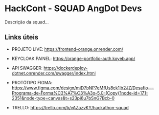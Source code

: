 # HackCont - SQUAD AngDot Devs
Descrição da squad...

## Links úteis
* PROJETO LIVE: https://frontend-orange.onrender.com/

* KEYCLOAK PAINEL: https://orange-portfolio-auth.koyeb.app/

* API SWAGGER: https://dockerdeploy-dotnet.onrender.com/swagger/index.html

* PROTÓTIPO FIGMA: https://www.figma.com/design/miD7bNP7eMfUs8ck1lb2JZ/Desafio---Programa-de-Forma%C3%A7%C3%A3o-5.0-(Copy)?node-id=171-2351&node-type=canvas&t=s23pi6u7bSnG7Bcb-0

* TRELLO: https://trello.com/b/vAZazvKY/hackathon-squad


